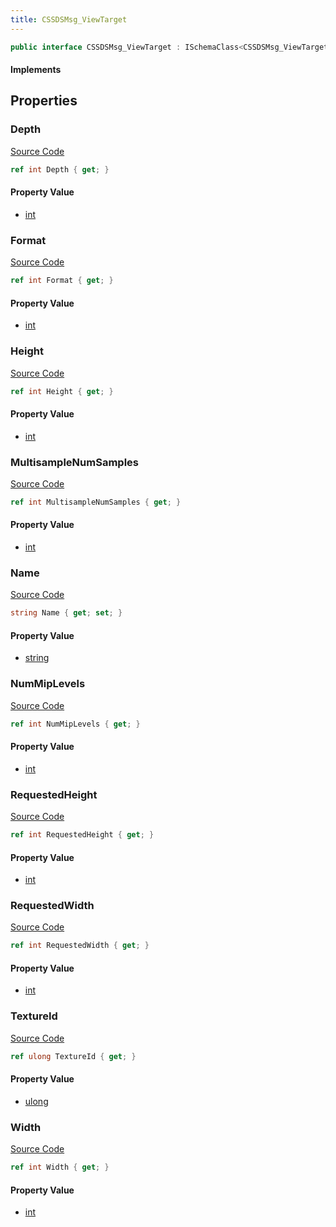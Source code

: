 ```yaml
---
title: CSSDSMsg_ViewTarget
---
```


```csharp
public interface CSSDSMsg_ViewTarget : ISchemaClass<CSSDSMsg_ViewTarget>, ISchemaField, ISchemaClass, INativeHandle
```

#### Implements

## Properties

### Depth

[Source Code](https://github.com/swiftly-solution/swiftlys2/blob/main/managed/src/SwiftlyS2.Generated/Schemas/Interfaces/CSSDSMsg_ViewTarget.cs#L31)

```csharp
ref int Depth { get; }
```

#### Property Value

- [int](https://learn.microsoft.com/dotnet/api/system.int32)

### Format

[Source Code](https://github.com/swiftly-solution/swiftlys2/blob/main/managed/src/SwiftlyS2.Generated/Schemas/Interfaces/CSSDSMsg_ViewTarget.cs#L35)

```csharp
ref int Format { get; }
```

#### Property Value

- [int](https://learn.microsoft.com/dotnet/api/system.int32)

### Height

[Source Code](https://github.com/swiftly-solution/swiftlys2/blob/main/managed/src/SwiftlyS2.Generated/Schemas/Interfaces/CSSDSMsg_ViewTarget.cs#L23)

```csharp
ref int Height { get; }
```

#### Property Value

- [int](https://learn.microsoft.com/dotnet/api/system.int32)

### MultisampleNumSamples

[Source Code](https://github.com/swiftly-solution/swiftlys2/blob/main/managed/src/SwiftlyS2.Generated/Schemas/Interfaces/CSSDSMsg_ViewTarget.cs#L33)

```csharp
ref int MultisampleNumSamples { get; }
```

#### Property Value

- [int](https://learn.microsoft.com/dotnet/api/system.int32)

### Name

[Source Code](https://github.com/swiftly-solution/swiftlys2/blob/main/managed/src/SwiftlyS2.Generated/Schemas/Interfaces/CSSDSMsg_ViewTarget.cs#L17)

```csharp
string Name { get; set; }
```

#### Property Value

- [string](https://learn.microsoft.com/dotnet/api/system.string)

### NumMipLevels

[Source Code](https://github.com/swiftly-solution/swiftlys2/blob/main/managed/src/SwiftlyS2.Generated/Schemas/Interfaces/CSSDSMsg_ViewTarget.cs#L29)

```csharp
ref int NumMipLevels { get; }
```

#### Property Value

- [int](https://learn.microsoft.com/dotnet/api/system.int32)

### RequestedHeight

[Source Code](https://github.com/swiftly-solution/swiftlys2/blob/main/managed/src/SwiftlyS2.Generated/Schemas/Interfaces/CSSDSMsg_ViewTarget.cs#L27)

```csharp
ref int RequestedHeight { get; }
```

#### Property Value

- [int](https://learn.microsoft.com/dotnet/api/system.int32)

### RequestedWidth

[Source Code](https://github.com/swiftly-solution/swiftlys2/blob/main/managed/src/SwiftlyS2.Generated/Schemas/Interfaces/CSSDSMsg_ViewTarget.cs#L25)

```csharp
ref int RequestedWidth { get; }
```

#### Property Value

- [int](https://learn.microsoft.com/dotnet/api/system.int32)

### TextureId

[Source Code](https://github.com/swiftly-solution/swiftlys2/blob/main/managed/src/SwiftlyS2.Generated/Schemas/Interfaces/CSSDSMsg_ViewTarget.cs#L19)

```csharp
ref ulong TextureId { get; }
```

#### Property Value

- [ulong](https://learn.microsoft.com/dotnet/api/system.uint64)

### Width

[Source Code](https://github.com/swiftly-solution/swiftlys2/blob/main/managed/src/SwiftlyS2.Generated/Schemas/Interfaces/CSSDSMsg_ViewTarget.cs#L21)

```csharp
ref int Width { get; }
```

#### Property Value

- [int](https://learn.microsoft.com/dotnet/api/system.int32)

